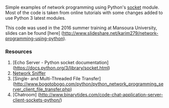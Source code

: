 Simple examples of network programming using Python's
[socket](https://docs.python.org/3/library/socket.html) module. Most
of the code is taken from online tutorials with some changes added to use Python 3
latest modules.

This code was used in the 2016 summer training at Mansoura University, slides can be found [here] (http://www.slideshare.net/karim279/network-programming-using-python).

### Resources
1. [Echo Server - Python socket documentation] (https://docs.python.org/3/library/socket.html)
2. [Network Sniffer](http://www.binarytides.com/python-packet-sniffer-code-linux/)
3. [Single- and Multi-Threaded File Transfer] (http://www.bogotobogo.com/python/python_network_programming_server_client_file_transfer.php)
4. [Chatroom] (http://www.binarytides.com/code-chat-application-server-client-sockets-python/)
